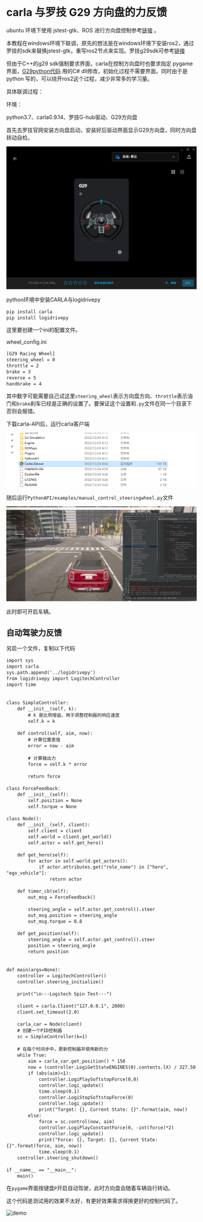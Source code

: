 # carla 与罗技 G29 方向盘的力反馈

ubuntu 环境下使用 jstest-gtk、ROS 进行方向盘控制参考[链接](https://blog.csdn.net/qq_44237695/article/details/129103700) 。

本教程在windows环境下联调，原先的想法是在windows环境下安装ros2，通过罗技的sdk来替换jstest-gtk，重写ros2节点来实现。罗技g29sdk可参考[链接](https://blog.csdn.net/qq_41250354/article/details/104652071)

但由于C++的g29 sdk强制要求界面，carla在控制方向盘时也要求指定 pygame 界面，[G29python代码](https://github.com/cengizozel/LogiDrivePy) 用的C# dll修改，初始化过程不需要界面。同时由于是 python 写的，可以绕开ros2这个过程，减少非常多的学习量。

具体联调过程：

环境：

python3.7、carla0.9.14、罗技G-hub驱动、G29方向盘



首先去罗技官网安装方向盘启动，安装好后驱动界面显示G29方向盘，同时方向盘转动自检。

![G29](img/tuto_M_G29/G29.png)

python环境中安装CARLA与logidrivepy

```
pip install carla
pip install logidrivepy
```

这里要创建一个ini的配置文件。

wheel_config.ini

```
[G29 Racing Wheel]
steering_wheel = 0
throttle = 2
brake = 3
reverse = 5
handbrake = 4
```

其中数字可能需要自己试这里`steering_wheel`表示方向盘方向、`throttle`表示油门和`brake`刹车已经是正确的设置了。要保证这个设置和`.py`文件在同一个目录下否则会报错。



下载carla-API后，运行carla客户端

![CarlaUE4](img/tuto_M_G29/CarlaUE4.png)

随后运行`PythonAPI/examples/manual_control_steeringwheel.py`文件

![steering](img/tuto_M_G29/steering.png)

此时即可开启车辆。



## 自动驾驶力反馈

另启一个文件，复制以下代码

```
import sys
import carla
sys.path.append('../logidrivepy')
from logidrivepy import LogitechController
import time


class SimpleController:
    def __init__(self, k):
        # k 是比例增益，用于调整控制器的响应速度
        self.k = k

    def control(self, aim, now):
        # 计算位置差值
        error = now - aim

        # 计算输出力
        force = self.k * error

        return force

class ForceFeedback:
    def __init__(self):
        self.position = None
        self.torque = None

class Node():
    def __init__(self, client):
        self.client = client
        self.world = client.get_world()
        self.actor = self.get_hero()

    def get_hero(self):
        for actor in self.world.get_actors():
            if actor.attributes.get("role_name") in ["hero", "ego_vehicle"]:
                return actor

    def timer_cb(self):
        out_msg = ForceFeedback()

        steering_angle = self.actor.get_control().steer
        out_msg.position = steering_angle
        out_msg.torque = 0.8

    def get_position(self):
        steering_angle = self.actor.get_control().steer
        position = steering_angle
        return position


def main(args=None):
    controller = LogitechController()
    controller.steering_initialize()

    print("\n---Logitech Spin Test---")

    client = carla.Client("127.0.0.1", 2000)
    client.set_timeout(2.0)

    carla_car = Node(client)
    # 创建一个PID控制器
    sc = SimpleController(k=1)

    # 在每个时间步中，更新控制器并使用新的力
    while True:
        aim = carla_car.get_position() * 150
        now = (controller.LogiGetStateENGINES(0).contents.lX) / 327.50
        if (abs(aim)<1):
            controller.LogiPlaySoftstopForce(0,0)
            controller.logi_update()
            time.sleep(0.1)
            controller.LogiStopSoftstopForce(0)
            controller.logi_update()
            print("Target: {}, Current State: {}".format(aim, now))
        else:
            force = sc.control(now, aim)
            controller.LogiPlayConstantForce(0, -int(force)*2)
            controller.logi_update()
            print("Force: {}, Target: {}, Current State: {}".format(force, aim, now))
            time.sleep(0.1)
    controller.steering_shutdown()

if __name__ == "__main__":
    main()
```

在`pygame`界面按键盘`P`开启自动驾驶，此时方向盘会随着车辆自行转动。

这个代码是测试用的效果不太好，有更好效果需求得换更好的控制代码了。

![demo](img/tuto_M_G29/demo.gif)

